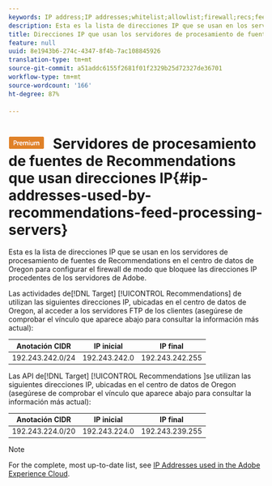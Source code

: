 ```yaml
---
keywords: IP address;IP addresses;whitelist;allowlist;firewall;recs;feed;servers;adobe marketing cloud;recommendations
description: Esta es la lista de direcciones IP que se usan en los servidores de procesamiento de fuentes de Recommendations en el centro de datos de Oregon para configurar el firewall de modo que bloquee las direcciones IP procedentes de los servidores de Adobe.
title: Direcciones IP que usan los servidores de procesamiento de fuentes de Recommendations
feature: null
uuid: 8e1943b6-274c-4347-8f4b-7ac108845926
translation-type: tm+mt
source-git-commit: a51addc6155f2681f01f2329b25d72327de36701
workflow-type: tm+mt
source-wordcount: '166'
ht-degree: 87%

---
```



# ![PREMIUM](/help/assets/premium.png) Servidores de procesamiento de fuentes de Recommendations que usan direcciones IP{#ip-addresses-used-by-recommendations-feed-processing-servers}

Esta es la lista de direcciones IP que se usan en los servidores de procesamiento de fuentes de Recommendations en el centro de datos de Oregon para configurar el firewall de modo que bloquee las direcciones IP procedentes de los servidores de Adobe.

Las actividades de[!DNL Target] [!UICONTROL Recommendations] de utilizan las siguientes direcciones IP, ubicadas en el centro de datos de Oregon, al acceder a los servidores FTP de los clientes (asegúrese de comprobar el vínculo que aparece abajo para consultar la información más actual):

| Anotación CIDR | IP inicial | IP final |
|---|---|---|
| 192.243.242.0/24 | 192.243.242.0 | 192.243.242.255 |

Las API de[!DNL Target] [!UICONTROL Recommendations ]se utilizan las siguientes direcciones IP, ubicadas en el centro de datos de Oregon (asegúrese de comprobar el vínculo que aparece abajo para consultar la información más actual):

| Anotación CIDR | IP inicial | IP final |
|---|---|---|
| 192.243.224.0/20 | 192.243.224.0 | 192.243.239.255 |

>[!NOTE]
>
>For the complete, most up-to-date list, see [IP Addresses used in the Adobe Experience Cloud](https://helpx.adobe.com/analytics/kb/adobe-ip-addresses.html).

